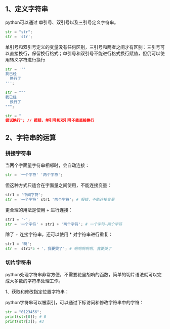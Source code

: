 ## 1、定义字符串

python可以通过 单引号、双引号以及三引号定义字符串。

```python
str = "str";
str = 'str';
```

单引号和双引号定义的变量没有任何区别，三引号和两者之间才有区别：三引号可以直接换行，保留换行格式；单引号和双引号不能进行格式换行赋值，但仍可以使用转义字符进行换行

```python
str = '''
我已经
  换行了
''';

str = """
我已经
  换行了
""";

str = "
尝试换行"; // 报错，单引号和双引号不能直接换行
```

## 2、字符串的运算

### 拼接字符串
当两个字面量字符串相邻时，会自动连接：
```python
str = '一个字符' '两个字符';
```

但这种方式只适合在字面量之间使用，不能连接变量：
```python
str1 = '中间字符';
str = '一个字符' str1 '两个字符'; # 报错，不能连接变量
```

更合理的用法是使用 + 进行连接：
```python
str1 = '-';
str = '一个字符' + str1 + '两个字符'; # 一个字符-两个字符
```

除了 + 连接字符串，还可以使用 * 对字符串进行重复：
```python
str1 = '啊';
str =  str1*5 + '，我要哭了'; # 啊啊啊啊啊，我要哭了
```


### 切片字符串

python处理字符串非常方便，不需要花里胡哨的函数，简单的切片语法就可以完成大多数的字符串处理工作。

1、获取和修改指定位置字符串：

python字符串可以被索引，可以通过下标访问和修改字符串中的字符：

```python
str = "0123456";
print(str[0]); # 0
print(str[3]); #3
```